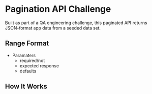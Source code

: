 # Pagination API Challenge
Built as part of a QA engineering challenge, this paginated API returns JSON-format app data from a seeded data set. 


## Range Format 

- Paramaters 
  - required/not
  - expected response
  - defaults

## How It Works

